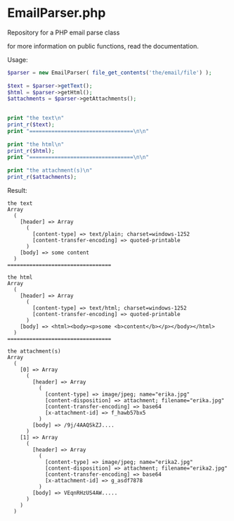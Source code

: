 EmailParser.php
==============

Repository for a PHP email parse class

for more information on public functions, read the documentation.

Usage:
```php
$parser = new EmailParser( file_get_contents('the/email/file') );
    
$text = $parser->getText();
$html = $parser->getHtml();
$attachments = $parser->getAttachments();
    

print "the text\n"
print_r($text);
print "=================================\n\n"
    
print "the html\n"
print_r($html);
print "=================================\n\n"
    
print "the attachment(s)\n"
print_r($attachments);

```

Result:

    the text
    Array
      (
        [header] => Array
          (
            [content-type] => text/plain; charset=windows-1252
            [content-transfer-encoding] => quoted-printable
          )
        [body] => some content
      )
    =================================
    
    the html
    Array
      (
        [header] => Array
          (
            [content-type] => text/html; charset=windows-1252
            [content-transfer-encoding] => quoted-printable
          )
        [body] => <html><body><p>some <b>content</b></p></body></html>
      )
    =================================
    
    the attachment(s)
    Array
      (
        [0] => Array
          (
            [header] => Array
              (
                [content-type] => image/jpeg; name="erika.jpg"
                [content-disposition] => attachment; filename="erika.jpg"
                [content-transfer-encoding] => base64
                [x-attachment-id] => f_hawb57bx5
              )
            [body] => /9j/4AAQSkZJ....
          )
        [1] => Array
          (
            [header] => Array
              (
                [content-type] => image/jpeg; name="erika2.jpg"
                [content-disposition] => attachment; filename="erika2.jpg"
                [content-transfer-encoding] => base64
                [x-attachment-id] => g_asdf7878
              )
            [body] => VEqnRHzUS4AW.....
          )
        )
      )
            
